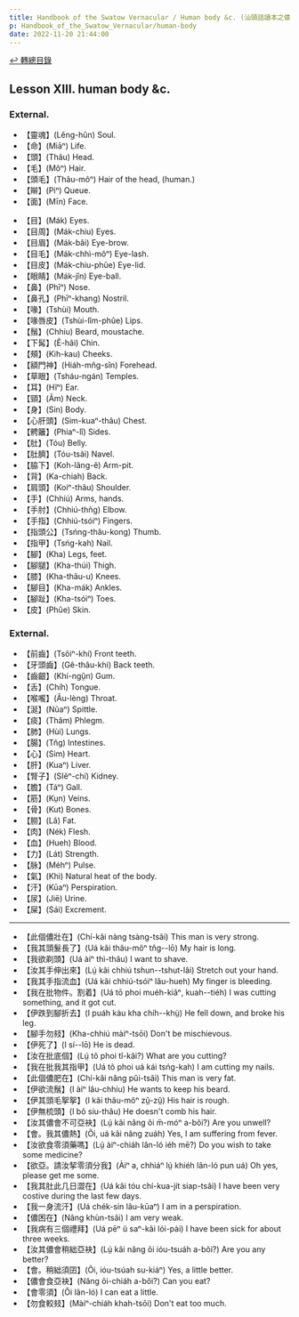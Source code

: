 ```yaml
---
title: Handbook of the Swatow Vernacular / Human body &c. (汕頭話讀本之儂體)
p: Handbook_of_the_Swatow_Vernacular/human-body
date: 2022-11-20 21:44:00
---
```


[↩️ 轉總目錄](/Handbook_of_the_Swatow_Vernacular)

## Lesson XIII. human body &c.

### External.

* 【靈魂】(Lêng-hûn) Soul.
* 【命】(Miāⁿ) Life.
* 【頭】(Thâu) Head.
* 【毛】(Môⁿ) Hair.
* 【頭毛】(Thâu-môⁿ) Hair of the head, (human.)
* 【辮】(Piⁿ) Queue.
* 【面】(Mīn) Face.
<!--more-->
* 【目】(Mák) Eyes.
* 【目周】(Mák-chiu) Eyes.
* 【目眉】(Mák-bâi) Eye-brow.
* 【目毛】(Mák-chhì-môⁿ) Eye-lash.
* 【目皮】(Mák-chiu-phûe) Eye-lid.
* 【眼睛】(Mák-jîn) Eye-ball.
* 【鼻】(Phīⁿ) Nose.
* 【鼻孔】(Phīⁿ-khang) Nostril.
* 【喙】(Tshùi) Mouth.
* 【喙唇皮】(Tshùi-lîm-phûe) Lips.
* 【鬚】(Chhiu) Beard, moustache.
* 【下髯】(Ẽ-hâi) Chin.
* 【頰】(Kih-kau) Cheeks.
* 【額門神】(Hiáh-mn̂g-sîn) Forehead.
* 【草眼】(Tsháu-ngán) Temples.
* 【耳】(Hĩⁿ) Ear.
* 【頸】(Ãm) Neck.
* 【身】(Sin) Body.
* 【心肝頭】(Sim-kuaⁿ-thâu) Chest.
* 【𩩍籬】(Phiaⁿ-lî) Sides.
* 【肚】(Tóu) Belly.
* 【肚臍】(Tóu-tsâi) Navel.
* 【脇下】(Koh-lâng-ẽ) Arm-pit.
* 【背】(Ka-chiah) Back.
* 【肩頭】(Koiⁿ-thâu) Shoulder.
* 【手】(Chhiú) Arms, hands.
* 【手肘】(Chhiú-thñg) Elbow.
* 【手指】(Chhiú-tsóiⁿ) Fingers.
* 【指頭公】(Tsńng-thâu-kong) Thumb.
* 【指甲】(Tsńg-kah) Nail.
* 【腳】(Kha) Legs, feet.
* 【腳腿】(Kha-thúi) Thigh.
* 【膝】(Kha-thâu-u) Knees.
* 【腳目】(Kha-mák) Ankles.
* 【腳趾】(Kha-tsóiⁿ) Toes.
* 【皮】(Phûe) Skin.

### External.

* 【前齒】(Tsôiⁿ-khí) Front teeth.
* 【牙頭齒】(Gê-thâu-khi) Back teeth.
* 【齒齦】(Khí-ngṳ̂n) Gum.
* 【舌】(Chíh) Tongue.
* 【喉嚨】(Âu-lèng) Throat.
* 【涎】(Nũaⁿ) Spittle.
* 【痰】(Thâm) Phlegm.
* 【肺】(Hùi) Lungs.
* 【腸】(Tn̂g) Intestines.
* 【心】(Sim) Heart.
* 【肝】(Kuaⁿ) Liver.
* 【腎子】(SIẽⁿ-chí) Kidney.
* 【膽】(Táⁿ) Gall.
* 【筋】(Kṳn) Veins.
* 【骨】(Kut) Bones.
* 【朥】(Lâ) Fat.
* 【肉】(Nék) Flesh.
* 【血】(Hueh) Blood.
* 【力】(Lát) Strength.
* 【脉】(Méhⁿ) Pulse.
* 【氣】(Khì) Natural heat of the body.
* 【汗】(Kūaⁿ) Perspiration.
* 【尿】(Jiē) Urine.
* 【屎】(Sái) Excrement.

------

* 【此個儂壯在】(Chí-kâi nàng tsàng-tsãi) This man is very strong.
* 【我其頭髮長了】(Uá kâi thâu-môⁿ tn̂g--lō) My hair is long.
* 【我欲剃頭】(Uá àiⁿ thì-thâu) I want to shave.
* 【汝其手伸出來】(Lṳ́ kâi chhiú tshun--tshut-lâi) Stretch out your hand.
* 【我其手指流血】(Uá kâi chhiú-tsóiⁿ lâu-hueh) My finger is bleeding.
* 【我在批物件。割着】(Uá tō phoi muéh-kiãⁿ, kuah--tiéh) I was cutting something, and it got cut.
* 【伊跌到腳折去】(I puáh kàu kha chíh--khṳ̀) He fell down, and broke his leg.
* 【腳手勿㩼】(Kha-chhiú màiⁿ-tsōi) Don't be mischievous.
* 【伊死了】(I sí--lō) He is dead.
* 【汝在批底個】(Lṳ́ tõ phoi tî-kâi?) What are you cutting?
* 【我在批我其指甲】(Uá tõ phoi uá kái tsńg-kah) I am cutting my nails.
* 【此個儂肥在】(Chí-kâi nâng pûi-tsãi) This man is very fat.
* 【伊欲流鬚】(I àiⁿ lâu-chhiu) He wants to keep his beard.
* 【伊其頭毛挐挐】(I kâi thâu-môⁿ zṳ̂-zṳ̂) His hair is rough.
* 【伊無梳頭】(I bô siu-thâu) He doesn't comb his hair.
* 【汝其儂會不可亞袂】(Lṳ́ kâi nâng õi m̄-móⁿ a-bõi?) Are you unwell?
* 【會。我其儂熱】(Õi, uá kâi nâng zuáh) Yes, I am suffering from fever.
* 【汝欲食零須藥嗎】(Lṳ́ àiⁿ-chiáh lân-ló iéh mē?) Do you wish to take some medicine?
* 【欲亞。請汝挈零須分我】(Àiⁿ a, chhiáⁿ lṳ́ khiéh lân-ló pun uá) Oh yes, please get me some.
* 【我其肚此几日澀在】(Uá kâi tóu chí-kua-jít siap-tsãi) I have been very costive during the last few days.
* 【我一身流汗】(Uá chék-sin lâu-kūaⁿ) I am in a perspiration.
* 【儂困在】(Nâng khùn-tsãi) I am very weak.
* 【我病有三個禮拜】(Uá pēⁿ ũ saⁿ-kâi lói-pài) I have been sick for about three weeks.
* 【汝其儂會稍絀亞袂】(Lṳ́ kâi nâng õi ióu-tsuáh a-bõi?) Are you any better?
* 【會。稍絀須囝】(Õi, ióu-tsúah su-kiáⁿ) Yes, a little better.
* 【儂會食亞袂】(Nâng õi-chiáh a-bõi?) Can you eat?
* 【會零須】(Õi lân-ló) I can eat a little.
* 【勿食較㩼】(Màiⁿ-chiáh khah-tsōi) Don't eat too much.
